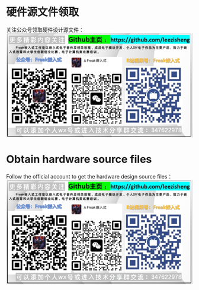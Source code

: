 # 硬件源文件领取
关注公众号领取硬件设计源文件：
![](/Bus-Motor-Expansion-Board/image/FreakStudio_Contact.png)
# Obtain hardware source files
Follow the official account to get the hardware design source files：
![](/Bus-Motor-Expansion-Board/image/FreakStudio_Contact.png)